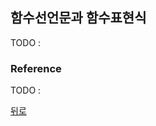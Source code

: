 ## 함수선언문과 함수표현식

TODO : 

### Reference

TODO : 

[뒤로](https://github.com/SeongYongLee/TIL/tree/main/FrontEnd)